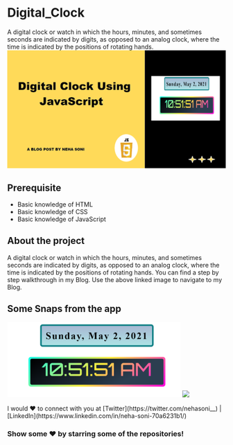 # Digital_Clock
A digital clock or watch in which the hours, minutes, and sometimes seconds are indicated by digits, as opposed to an analog clock, where the time is indicated by the positions of rotating hands. 
<a href="https://nehasoni.hashnode.dev/digital-clock-using-javascript"> <img src="project_images/clock.png" alt="blog post"></a>
## Prerequisite
- Basic knowledge of HTML
- Basic knowledge of CSS
- Basic knowledge of JavaScript

## About the project
A digital clock or watch in which the hours, minutes, and sometimes seconds are indicated by digits, as opposed to an analog clock, where the time is indicated by the positions of rotating hands. You can find a step by step walkthrough in my Blog. Use the above linked image to navigate to my Blog.

## Some Snaps from the app
<p>
<img src="project_images/Screenshot (244).png" width="400">
<img src="https://im2.ezgif.com/tmp/ezgif-2-aa8f11c7c50c.gif" width="400">
</p>
I would ❤ to connect with you at  [Twitter](https://twitter.com/nehasoni__)  |  [LinkedIn](https://www.linkedin.com/in/neha-soni-70a6231b1/)

 ### Show some ❤️ by starring some of the repositories!
